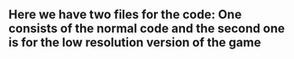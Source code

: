 ## Here we have two files for the code: One consists of the normal code and the second one is for the low resolution version of the game
